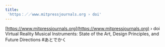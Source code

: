 ```yaml
---
title:
 'https：／／www.mitpressjournals.org › doi'
---
```


[https://www.mitpressjournals.org](https://www.mitpressjournals.org) › doi
Virtual Reality Musical Instruments: State of the Art, Design Principles, and Future Directions
#あとでかく
